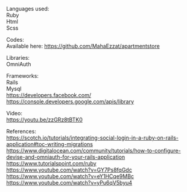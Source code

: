 Languages used: </br>
  Ruby </br>
  Html </br>
  Scss </br>

Codes: </br>
  Available here: https://github.com/MahaEzzat/apartmentstore </br>

Libraries: </br>
  OmniAuth  </br>

Frameworks: </br>
  Rails </br>
  Mysql </br>
  https://developers.facebook.com/ </br>
  https://console.developers.google.com/apis/library </br>

Video: </br>
  https://youtu.be/zzGRz8tBTK0 </br>
  
References: </br>
https://scotch.io/tutorials/integrating-social-login-in-a-ruby-on-rails-application#toc-writing-migrations </br>
https://www.digitalocean.com/community/tutorials/how-to-configure-devise-and-omniauth-for-your-rails-application </br>
https://www.tutorialspoint.com/ruby </br>
https://www.youtube.com/watch?v=GY7Ps8fqGdc </br>
https://www.youtube.com/watch?v=eY1HCqe9MBc </br>
https://www.youtube.com/watch?v=yPu6qV5byu4
